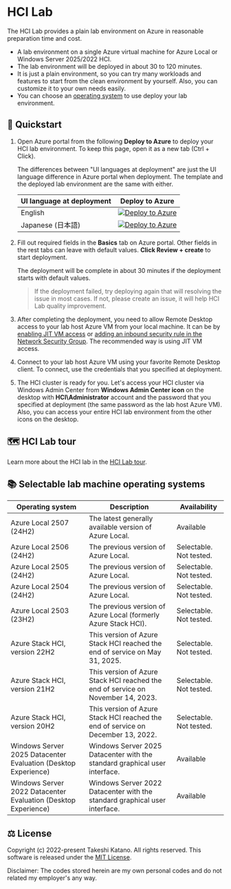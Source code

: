 # HCI Lab

The HCI Lab provides a plain lab environment on Azure in reasonable preparation time and cost.

- A lab environment on a single Azure virtual machine for Azure Local or Windows Server 2025/2022 HCI.
- The lab environment will be deployed in about 30 to 120 minutes.
- It is just a plain environment, so you can try many workloads and features to start from the clean environment by yourself. Also, you can customize it to your own needs easily.
- You can choose an [operating system](#-selectable-hci-nodes-operating-systems) to use deploy your lab environment.

## 🚀 Quickstart

1. Open Azure portal from the following **Deploy to Azure** to deploy your HCI lab environment. To keep this page, open it as a new tab (Ctrl + Click).

    The differences between "UI languages at deployment" are just the UI language difference in Azure portal when deployment. The template and the deployed lab environment are the same with either.

    | UI language at deployment | Deploy to Azure |
    | ---- | ---- |
    | English | [![Deploy to Azure](https://aka.ms/deploytoazurebutton)](https://portal.azure.com/#view/Microsoft_Azure_CreateUIDef/CustomDeploymentBlade/uri/https%3A%2F%2Fraw.githubusercontent.com%2Ftksh164%2Fhci-lab%2Fmain%2Ftemplate%2Ftemplate.json/uiFormDefinitionUri/https%3A%2F%2Fraw.githubusercontent.com%2Ftksh164%2Fhci-lab%2Fmain%2Fuiforms%2Fuiform.json) |
    | Japanese (日本語) | [![Deploy to Azure](https://aka.ms/deploytoazurebutton)](https://portal.azure.com/#view/Microsoft_Azure_CreateUIDef/CustomDeploymentBlade/uri/https%3A%2F%2Fraw.githubusercontent.com%2Ftksh164%2Fhci-lab%2Fmain%2Ftemplate%2Ftemplate.json/uiFormDefinitionUri/https%3A%2F%2Fraw.githubusercontent.com%2Ftksh164%2Fhci-lab%2Fmain%2Fuiforms%2Fuiform-jajp.json) |

2. Fill out required fields in the **Basics** tab on Azure portal. Other fields in the rest tabs can leave with default values. **Click Review + create** to start deployment.

    The deployment will be complete in about 30 minutes if the deployment starts with default values.

    > If the deployment failed, try deploying again that will resolving the issue in most cases. If not, please create an issue, it will help HCI Lab quality improvement.

3. After completing the deployment, you need to allow Remote Desktop access to your lab host Azure VM from your local machine. It can be by [enabling JIT VM access](https://learn.microsoft.com/azure/defender-for-cloud/just-in-time-access-usage) or [adding an inbound security rule in the Network Security Group](https://learn.microsoft.com/azure/virtual-network/tutorial-filter-network-traffic#create-security-rules). The recommended way is using JIT VM access.

4. Connect to your lab host Azure VM using your favorite Remote Desktop client. To connect, use the credentials that you specified at deployment.

5. The HCI cluster is ready for you. Let's access your HCI cluster via Windows Admin Center from **Windows Admin Center icon** on the desktop with **HCI\\Administrator** account and the password that you specified at deployment (the same password as the lab host Azure VM). Also, you can access your entire HCI lab environment from the other icons on the desktop.

## 🗺️ HCI Lab tour

Learn more about the HCI lab in the [HCI Lab tour](./docs/hci-lab-tour.md).

## 📚 Selectable lab machine operating systems

| Operating system | Description | Availability |
| ---- | ---- | ---- |
| Azure Local 2507 (24H2) | The latest generally available version of Azure Local. | Available |
| Azure Local 2506 (24H2) | The previous version of Azure Local. | Selectable. Not tested. |
| Azure Local 2505 (24H2) | The previous version of Azure Local. | Selectable. Not tested. |
| Azure Local 2504 (24H2) | The previous version of Azure Local. | Selectable. Not tested. |
| Azure Local 2503 (23H2) | The previous version of Azure Local (formerly Azure Stack HCI). | Selectable. Not tested. |
| Azure Stack HCI, version 22H2 | This version of Azure Stack HCI reached the end of service on May 31, 2025. | Selectable. Not tested. |
| Azure Stack HCI, version 21H2 | This version of Azure Stack HCI reached the end of service on November 14, 2023. | Selectable. Not tested. |
| Azure Stack HCI, version 20H2 | This version of Azure Stack HCI reached the end of service on December 13, 2022. | Selectable. Not tested. |
| Windows Server 2025 Datacenter Evaluation (Desktop Experience) | Windows Server 2025 Datacenter with the standard graphical user interface. | Available |
| Windows Server 2022 Datacenter Evaluation (Desktop Experience) | Windows Server 2022 Datacenter with the standard graphical user interface. | Available |

## ⚖️ License

Copyright (c) 2022-present Takeshi Katano. All rights reserved. This software is released under the [MIT License](https://github.com/tksh164/hci-lab/blob/main/LICENSE).

Disclaimer: The codes stored herein are my own personal codes and do not related my employer's any way.

